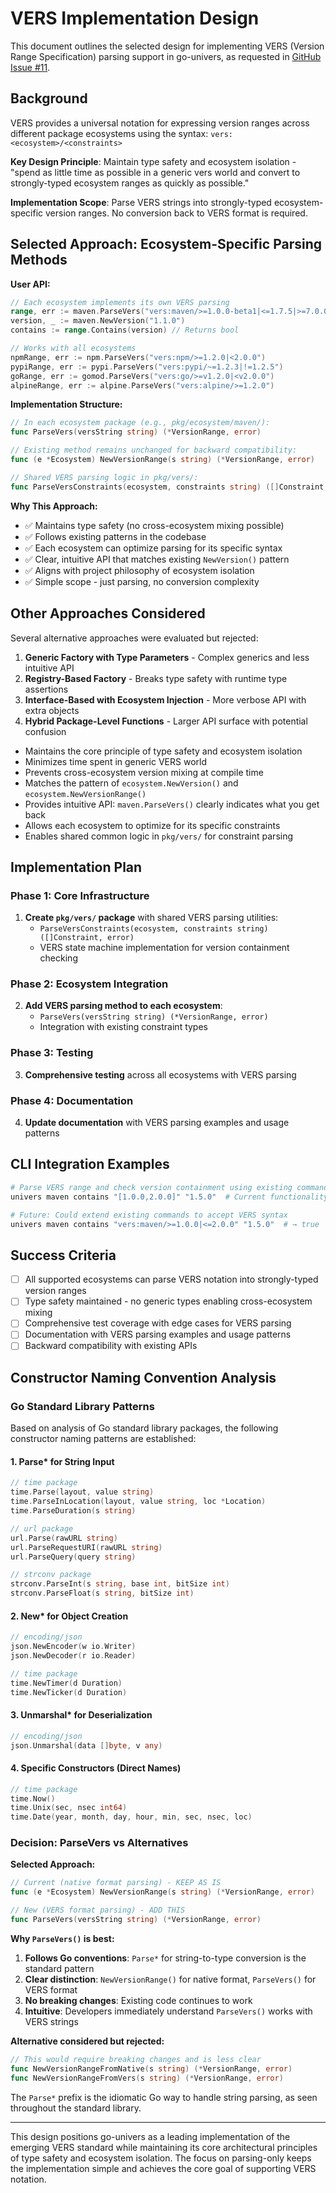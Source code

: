 # VERS Implementation Design

This document outlines the selected design for implementing VERS (Version Range Specification) parsing support in go-univers, as requested in [GitHub Issue #11](https://github.com/alowayed/go-univers/issues/11).

## Background

VERS provides a universal notation for expressing version ranges across different package ecosystems using the syntax: `vers:<ecosystem>/<constraints>`

**Key Design Principle**: Maintain type safety and ecosystem isolation - "spend as little time as possible in a generic vers world and convert to strongly-typed ecosystem ranges as quickly as possible."

**Implementation Scope**: Parse VERS strings into strongly-typed ecosystem-specific version ranges. No conversion back to VERS format is required.

## Selected Approach: Ecosystem-Specific Parsing Methods

**User API:**
```go
// Each ecosystem implements its own VERS parsing
range, err := maven.ParseVers("vers:maven/>=1.0.0-beta1|<=1.7.5|>=7.0.0-M1|<=7.0.7")
version, _ := maven.NewVersion("1.1.0")
contains := range.Contains(version) // Returns bool

// Works with all ecosystems
npmRange, err := npm.ParseVers("vers:npm/>=1.2.0|<2.0.0")
pypiRange, err := pypi.ParseVers("vers:pypi/~=1.2.3|!=1.2.5")
goRange, err := gomod.ParseVers("vers:go/>=v1.2.0|<v2.0.0")
alpineRange, err := alpine.ParseVers("vers:alpine/>=1.2.0")
```

**Implementation Structure:**
```go
// In each ecosystem package (e.g., pkg/ecosystem/maven/):
func ParseVers(versString string) (*VersionRange, error)

// Existing method remains unchanged for backward compatibility:
func (e *Ecosystem) NewVersionRange(s string) (*VersionRange, error)

// Shared VERS parsing logic in pkg/vers/:
func ParseVersConstraints(ecosystem, constraints string) ([]Constraint, error)
```

**Why This Approach:**
- ✅ Maintains type safety (no cross-ecosystem mixing possible)
- ✅ Follows existing patterns in the codebase
- ✅ Each ecosystem can optimize parsing for its specific syntax
- ✅ Clear, intuitive API that matches existing `NewVersion()` pattern
- ✅ Aligns with project philosophy of ecosystem isolation
- ✅ Simple scope - just parsing, no conversion complexity

## Other Approaches Considered

Several alternative approaches were evaluated but rejected:

1. **Generic Factory with Type Parameters** - Complex generics and less intuitive API
2. **Registry-Based Factory** - Breaks type safety with runtime type assertions  
3. **Interface-Based with Ecosystem Injection** - More verbose API with extra objects
4. **Hybrid Package-Level Functions** - Larger API surface with potential confusion

- Maintains the core principle of type safety and ecosystem isolation
- Minimizes time spent in generic VERS world  
- Prevents cross-ecosystem version mixing at compile time
- Matches the pattern of `ecosystem.NewVersion()` and `ecosystem.NewVersionRange()`
- Provides intuitive API: `maven.ParseVers()` clearly indicates what you get back
- Allows each ecosystem to optimize for its specific constraints
- Enables shared common logic in `pkg/vers/` for constraint parsing

## Implementation Plan

### Phase 1: Core Infrastructure
1. **Create `pkg/vers/` package** with shared VERS parsing utilities:
   - `ParseVersConstraints(ecosystem, constraints string) ([]Constraint, error)`
   - VERS state machine implementation for version containment checking

### Phase 2: Ecosystem Integration  
2. **Add VERS parsing method to each ecosystem**:
   - `ParseVers(versString string) (*VersionRange, error)`
   - Integration with existing constraint types

### Phase 3: Testing
3. **Comprehensive testing** across all ecosystems with VERS parsing

### Phase 4: Documentation
4. **Update documentation** with VERS parsing examples and usage patterns

## CLI Integration Examples

```bash
# Parse VERS range and check version containment using existing commands
univers maven contains "[1.0.0,2.0.0]" "1.5.0"  # Current functionality

# Future: Could extend existing commands to accept VERS syntax
univers maven contains "vers:maven/>=1.0.0|<=2.0.0" "1.5.0"  # → true
```

## Success Criteria

- [ ] All supported ecosystems can parse VERS notation into strongly-typed version ranges
- [ ] Type safety maintained - no generic types enabling cross-ecosystem mixing  
- [ ] Comprehensive test coverage with edge cases for VERS parsing
- [ ] Documentation with VERS parsing examples and usage patterns
- [ ] Backward compatibility with existing APIs

## Constructor Naming Convention Analysis

### Go Standard Library Patterns

Based on analysis of Go standard library packages, the following constructor naming patterns are established:

#### 1. **Parse*** for String Input
```go
// time package
time.Parse(layout, value string)
time.ParseInLocation(layout, value string, loc *Location)
time.ParseDuration(s string)

// url package  
url.Parse(rawURL string)
url.ParseRequestURI(rawURL string)
url.ParseQuery(query string)

// strconv package
strconv.ParseInt(s string, base int, bitSize int)
strconv.ParseFloat(s string, bitSize int)
```

#### 2. **New*** for Object Creation
```go
// encoding/json
json.NewEncoder(w io.Writer)
json.NewDecoder(r io.Reader)

// time package
time.NewTimer(d Duration)
time.NewTicker(d Duration)
```

#### 3. **Unmarshal*** for Deserialization
```go
// encoding/json
json.Unmarshal(data []byte, v any)
```

#### 4. **Specific Constructors** (Direct Names)
```go
// time package
time.Now()
time.Unix(sec, nsec int64)
time.Date(year, month, day, hour, min, sec, nsec, loc)
```

### Decision: ParseVers vs Alternatives

**Selected Approach:**
```go
// Current (native format parsing) - KEEP AS IS
func (e *Ecosystem) NewVersionRange(s string) (*VersionRange, error)

// New (VERS format parsing) - ADD THIS  
func ParseVers(versString string) (*VersionRange, error)
```

**Why `ParseVers()` is best:**

1. **Follows Go conventions**: `Parse*` for string-to-type conversion is the standard pattern
2. **Clear distinction**: `NewVersionRange()` for native format, `ParseVers()` for VERS format
3. **No breaking changes**: Existing code continues to work
4. **Intuitive**: Developers immediately understand `ParseVers()` works with VERS strings

**Alternative considered but rejected:**
```go
// This would require breaking changes and is less clear
func NewVersionRangeFromNative(s string) (*VersionRange, error)
func NewVersionRangeFromVers(s string) (*VersionRange, error)
```

The `Parse*` prefix is the idiomatic Go way to handle string parsing, as seen throughout the standard library.

---

This design positions go-univers as a leading implementation of the emerging VERS standard while maintaining its core architectural principles of type safety and ecosystem isolation. The focus on parsing-only keeps the implementation simple and achieves the core goal of supporting VERS notation.